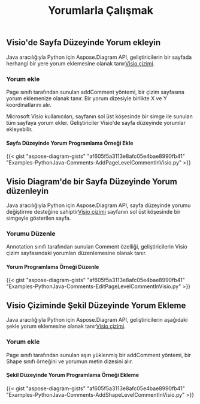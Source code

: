 ﻿---
title: Yorumlarla Çalışmak
type: docs
weight: 210
url: /tr/python-java/working-with-comments/
description: Bu sayfa, Visio çiziminin bir sayfasına Aspose.Diagram kitaplığı ile nasıl yorum ekleneceğini açıklar.
---
## **Visio'de Sayfa Düzeyinde Yorum ekleyin**
 Java aracılığıyla Python için Aspose.Diagram API, geliştiricilerin bir sayfada herhangi bir yere yorum eklemesine olanak tanır[Visio çizimi](DrawingComment.vsdx).
### **Yorum ekle**
Page sınıfı tarafından sunulan addComment yöntemi, bir çizim sayfasına yorum eklemenize olanak tanır. Bir yorum dizesiyle birlikte X ve Y koordinatlarını alır.

Microsoft Visio kullanıcıları, sayfanın sol üst köşesinde bir simge ile sunulan tüm sayfaya yorum ekler. Geliştiriciler Visio'de sayfa düzeyinde yorumlar ekleyebilir.
#### **Sayfa Düzeyinde Yorum Programlama Örneği Ekle**
{{< gist "aspose-diagram-gists" "af605f5a3113e8afc05e4bae8990fb41" "Examples-PythonJava-Comments-AddPageLevelCommentInVisio.py" >}}
## **Visio Diagram'de bir Sayfa Düzeyinde Yorum düzenleyin**
 Java aracılığıyla Python için Aspose.Diagram API, sayfa düzeyinde yorumu değiştirme desteğine sahiptir[Visio çizimi](DrawingComment.vsdx) sayfanın sol üst köşesinde bir simgeyle gösterilen sayfa.
### **Yorumu Düzenle**
Annotation sınıfı tarafından sunulan Comment özelliği, geliştiricilerin Visio çizim sayfasındaki yorumları düzenlemesine olanak tanır.
#### **Yorum Programlama Örneği Düzenle**
{{< gist "aspose-diagram-gists" "af605f5a3113e8afc05e4bae8990fb41" "Examples-PythonJava-Comments-EditPageLevelCommentInVisio.py" >}}
## **Visio Çiziminde Şekil Düzeyinde Yorum Ekleme**
Java aracılığıyla Python için Aspose.Diagram API, geliştiricilerin aşağıdaki şekle yorum eklemesine olanak tanır[Visio çizimi](DrawingComment.vsdx).
### **Yorum ekle**
Page sınıfı tarafından sunulan aşırı yüklenmiş bir addComment yöntemi, bir Shape sınıfı örneğini ve yorumun metin dizesini alır.
#### **Şekil Düzeyinde Yorum Programlama Örneği Ekleme**
{{< gist "aspose-diagram-gists" "af605f5a3113e8afc05e4bae8990fb41" "Examples-PythonJava-Comments-AddShapeLevelCommentInVisio.py" >}}
